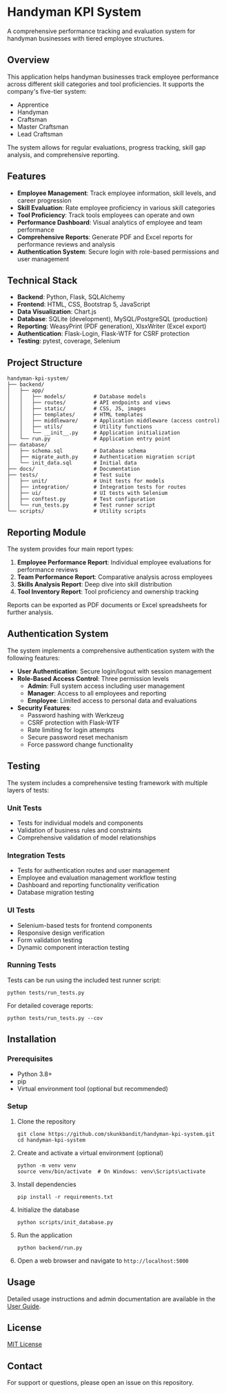 # Handyman KPI System

A comprehensive performance tracking and evaluation system for handyman businesses with tiered employee structures.

## Overview

This application helps handyman businesses track employee performance across different skill categories and tool proficiencies. It supports the company's five-tier system:
- Apprentice
- Handyman
- Craftsman 
- Master Craftsman
- Lead Craftsman

The system allows for regular evaluations, progress tracking, skill gap analysis, and comprehensive reporting.

## Features

- **Employee Management**: Track employee information, skill levels, and career progression
- **Skill Evaluation**: Rate employee proficiency in various skill categories
- **Tool Proficiency**: Track tools employees can operate and own
- **Performance Dashboard**: Visual analytics of employee and team performance 
- **Comprehensive Reports**: Generate PDF and Excel reports for performance reviews and analysis
- **Authentication System**: Secure login with role-based permissions and user management

## Technical Stack

- **Backend**: Python, Flask, SQLAlchemy
- **Frontend**: HTML, CSS, Bootstrap 5, JavaScript
- **Data Visualization**: Chart.js
- **Database**: SQLite (development), MySQL/PostgreSQL (production)
- **Reporting**: WeasyPrint (PDF generation), XlsxWriter (Excel export)
- **Authentication**: Flask-Login, Flask-WTF for CSRF protection
- **Testing**: pytest, coverage, Selenium

## Project Structure

```
handyman-kpi-system/
├── backend/
│   ├── app/
│   │   ├── models/         # Database models
│   │   ├── routes/         # API endpoints and views
│   │   ├── static/         # CSS, JS, images
│   │   ├── templates/      # HTML templates
│   │   ├── middleware/     # Application middleware (access control)
│   │   ├── utils/          # Utility functions
│   │   └── __init__.py     # Application initialization
│   └── run.py              # Application entry point
├── database/
│   ├── schema.sql          # Database schema
│   ├── migrate_auth.py     # Authentication migration script
│   └── init_data.sql       # Initial data
├── docs/                   # Documentation
├── tests/                  # Test suite
│   ├── unit/               # Unit tests for models
│   ├── integration/        # Integration tests for routes
│   ├── ui/                 # UI tests with Selenium
│   ├── conftest.py         # Test configuration
│   └── run_tests.py        # Test runner script
└── scripts/                # Utility scripts
```

## Reporting Module

The system provides four main report types:

1. **Employee Performance Report**: Individual employee evaluations for performance reviews
2. **Team Performance Report**: Comparative analysis across employees
3. **Skills Analysis Report**: Deep dive into skill distribution
4. **Tool Inventory Report**: Tool proficiency and ownership tracking

Reports can be exported as PDF documents or Excel spreadsheets for further analysis.

## Authentication System

The system implements a comprehensive authentication system with the following features:

- **User Authentication**: Secure login/logout with session management
- **Role-Based Access Control**: Three permission levels
  - **Admin**: Full system access including user management
  - **Manager**: Access to all employees and reporting
  - **Employee**: Limited access to personal data and evaluations
- **Security Features**:
  - Password hashing with Werkzeug
  - CSRF protection with Flask-WTF
  - Rate limiting for login attempts
  - Secure password reset mechanism
  - Force password change functionality

## Testing

The system includes a comprehensive testing framework with multiple layers of tests:

### Unit Tests
- Tests for individual models and components
- Validation of business rules and constraints
- Comprehensive validation of model relationships

### Integration Tests
- Tests for authentication routes and user management
- Employee and evaluation management workflow testing
- Dashboard and reporting functionality verification
- Database migration testing

### UI Tests
- Selenium-based tests for frontend components
- Responsive design verification
- Form validation testing
- Dynamic component interaction testing

### Running Tests
Tests can be run using the included test runner script:

```
python tests/run_tests.py
```

For detailed coverage reports:

```
python tests/run_tests.py --cov
```

## Installation

### Prerequisites
- Python 3.8+
- pip
- Virtual environment tool (optional but recommended)

### Setup
1. Clone the repository
   ```
   git clone https://github.com/skunkbandit/handyman-kpi-system.git
   cd handyman-kpi-system
   ```

2. Create and activate a virtual environment (optional)
   ```
   python -m venv venv
   source venv/bin/activate  # On Windows: venv\Scripts\activate
   ```

3. Install dependencies
   ```
   pip install -r requirements.txt
   ```

4. Initialize the database
   ```
   python scripts/init_database.py
   ```

5. Run the application
   ```
   python backend/run.py
   ```

6. Open a web browser and navigate to `http://localhost:5000`

## Usage

Detailed usage instructions and admin documentation are available in the [User Guide](docs/user_guide.md).

## License

[MIT License](LICENSE)

## Contact

For support or questions, please open an issue on this repository.
